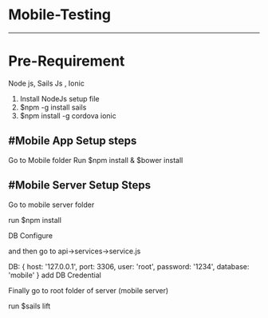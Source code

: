 # Mobile-Testing

--------------------------------------------------------------------------------------------------------
# Pre-Requirement 
 Node js, Sails Js , Ionic 

  1) Install NodeJs setup file
  2) $npm -g install sails
  3) $npm install -g cordova ionic
 
#Mobile App Setup steps 
--------------------------------------------------------------------------------------------------------

Go to Mobile folder
 Run $npm install & $bower install
 
 
 #Mobile Server Setup Steps
 -------------------------------------------------------------------------------------------------------
 
 Go to mobile server folder
 
  run $npm install
  
  DB Configure 
  
  and then go to api->services->service.js 
  
  DB: {
    host: '127.0.0.1',
    port: 3306,
    user: 'root',
    password: '1234',
    database: 'mobile'
  }
  add DB Credential 
  
  Finally go to root folder of server (mobile server)
  
  run $sails lift
